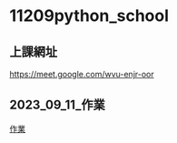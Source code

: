 # 11209python_school

## 上課網址
https://meet.google.com/wvu-enjr-oor

## 2023_09_11_作業

[作業](./2023_09_11/)